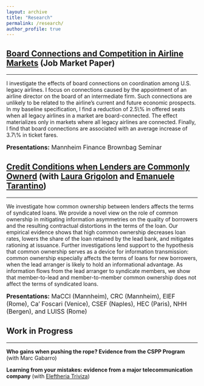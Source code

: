 ```yaml
---
layout: archive
title: "Research"
permalink: /research/
author_profile: true
---
```


## [Board Connections and Competition in Airline Markets](/files/JMP.pdf) (Job Market Paper)

---------

<p class="text-justify">I investigate the effects of board connections on coordination among U.S. legacy airlines. I focus on connections caused by the appointment of an airline director on the board of an intermediate firm. Such connections are unlikely to be related to the airline’s current and future economic prospects. In my baseline specification, I find a reduction of 2.5\% in offered seats when all legacy airlines in a market are board-connected. The effect materializes only in markets where all legacy airlines are connected. Finally, I find that board connections are associated with an average increase of 3.7\% in ticket fares.</p>

<font size="-0.5"><b>Presentations:</b> Mannheim Finance Brownbag Seminar</font>

## [Credit Conditions when Lenders are Commonly Ownerd](https://lauragrig.github.io/website/ColomboGrigolonTarantinoCreditConditionswhenLendersAreCommonlyOwned.pdf) (with [Laura Grigolon](https://sites.google.com/site/lauragrig/home) and [Emanuele Tarantino](https://sites.google.com/site/etarantino/))

---------

<p class="text-justify">We investigate how common ownership between lenders affects the terms of syndicated loans. We provide a novel view on the role of common ownership in mitigating  information asymmetries on the quality of borrowers and the resulting contractual distortions in the terms of the loan. Our empirical evidence shows that high common ownership decreases loan rates, lowers the share of the loan retained by the lead bank, and mitigates rationing at issuance. Further investigations lend support to the hypothesis that common ownership serves as a device for information transmission: common ownership especially affects the terms of loans for new borrowers, when the lead arranger is likely to hold an informational advantage. As information flows from the lead arranger to syndicate members, we show that member-to-lead and member-to-member common ownership does not affect the terms of syndicated loans.</p>

<font size="-0.5"><b>Presentations:</b> MaCCI (Mannheim), CRC (Mannheim), EIEF (Rome), Ca’ Foscari (Venice), CSEF (Naples), HEC (Paris), NHH (Bergen),
and LUISS (Rome)</font>

## Work in Progress
---------

**Who gains when pushing the rope? Evidence from the CSPP Program** (with Marc Gabarro)

**Learning from your mistakes: evidence from a major telecommunication company** (with [Eleftheria Triviza](https://sites.google.com/site/eleftheriatrivizaecon/home))
